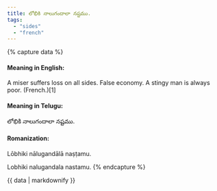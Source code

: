 ```yaml
---
title: లోభికి నాలుగందాలా నష్టము.
tags:
  - "sides"
  - "french"
---
```


{% capture data %}
#### Meaning in English:
A miser suffers loss on all sides.
False economy.
A stingy man is always poor. (French.)[1]

#### Meaning in Telugu:
లోభికి నాలుగందాలా నష్టము.

#### Romanization:
Lōbhiki nālugandālā naṣṭamu.

Lobhiki nalugandala nastamu.
{% endcapture %}

{{ data | markdownify }}

